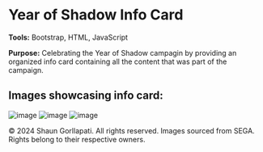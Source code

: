<h1>Year of Shadow Info Card</h1>

<p>
  <b>Tools:</b>
   Bootstrap, HTML, JavaScript
</p>

<p>
  <b>Purpose:</b>
   Celebrating the Year of Shadow campagin by providing an organized info card containing all the content that was part of the campaign.
</p>

<p>
  <h2>Images showcasing info card:</h2>
</p>

![image](https://github.com/user-attachments/assets/ee62f422-e2f1-4078-8767-b95fa1ffa80e)
![image](https://github.com/user-attachments/assets/d441e0ee-63e9-45d8-b472-a68902b48334)
![image](https://github.com/user-attachments/assets/b9ca5e13-8ccc-4b5c-ba26-871730a12492)

<p>© 2024 Shaun Gorllapati. All rights reserved. Images sourced from SEGA. Rights belong to their respective owners.</p>
